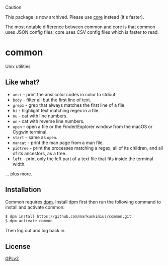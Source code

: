 > [!CAUTION]
> This package is now archived.
> Please use [core](https://github.com/markuskimius/core) instead (it's faster).
> 
> The most notable difference between common and core is that common uses JSON config files;
> core uses CSV config files which is faster to read.


# common
Unix utilities


## Like what?

* `ansi` - print the ansi color codes in color to stdout.
* `body` - filter all but the first line of text.
* `grep1` - grep that always matches the first line of a file.
* `hi` - highlight text matching regex in a file.
* `nu` - cat with line numbers.
* `un` - cat with reverse line numbers.
* `open` - open a file or the Finder/Explorer window from the macOS or Cygwin
  terminal.
* `start` - same as `open`.
* `mancat` - print the man page from a man file.
* `pidtree` - print the processes matching a regex, all of its children, and
  all of its ancestors, as a tree.
* `left` - print only the left part of a text file that fits inside the
  terminal width.

... plus more.


## Installation

Common requires [dpm].  Install dpm first then run the following command to
install and activate common:

```bash
$ dpm install https://github.com/markuskimius/common.git
$ dpm activate common
```

Then log out and log back in.


## License

[GPLv2]


[GPLv2]: <https://github.com/markuskimius/common/blob/main/LICENSE>
  [dpm]: <https://github.com/markuskimius/dpm>

